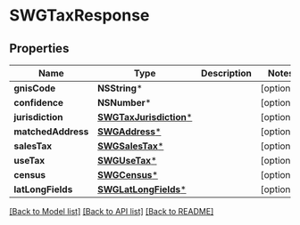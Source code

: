 # SWGTaxResponse

## Properties
Name | Type | Description | Notes
------------ | ------------- | ------------- | -------------
**gnisCode** | **NSString*** |  | [optional] 
**confidence** | **NSNumber*** |  | [optional] 
**jurisdiction** | [**SWGTaxJurisdiction***](SWGTaxJurisdiction.md) |  | [optional] 
**matchedAddress** | [**SWGAddress***](SWGAddress.md) |  | [optional] 
**salesTax** | [**SWGSalesTax***](SWGSalesTax.md) |  | [optional] 
**useTax** | [**SWGUseTax***](SWGUseTax.md) |  | [optional] 
**census** | [**SWGCensus***](SWGCensus.md) |  | [optional] 
**latLongFields** | [**SWGLatLongFields***](SWGLatLongFields.md) |  | [optional] 

[[Back to Model list]](../README.md#documentation-for-models) [[Back to API list]](../README.md#documentation-for-api-endpoints) [[Back to README]](../README.md)


